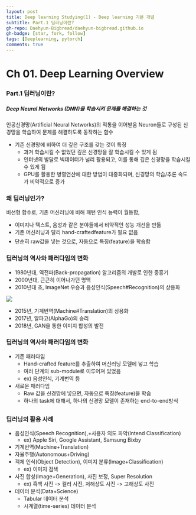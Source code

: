 ```yaml
---
layout: post
title: Deep learning Studying(1) - Deep learning 기본 개념
subtitle: Part.1 딥러닝이란?
gh-repo: Daehyun-Bigbread/daehyun-bigbread.github.io
gh-badge: [star, fork, follow]
tags: [Deeplearning, pytorch]
comments: true
---
```




# Ch 01. Deep Learning Overview

### Part.1 딥러닝이란?

##### Deep Neural Networks (DNN)을 학습시켜 문제를 해결하는 것

인공신경망(Artificial Neural Networks)의 적통을 이어받음
Neuron들로 구성된 신경망을 학습하여 문제를 해결하도록 동작하는 함수

- 기존 신경망에 비하여 더 깊은 구조를 갖는 것이 특징
  - 과거 학습시킬 수 없었던 깊은 신경망을 잘 학습시킬 수 있게 됨
  - 인터넷의 발달로 빅데이터가 널리 활용되고, 이를 통해 깊은 신경망을 학습시킬 수 있게 됨
  - GPU를 활용한 병렬연산에 대한 방법이 대중화되며, 신경망의 학습/추론 속도가 비약적으로 증가



### 왜 딥러닝인가? 

비선형 함수로, 기존 머신러닝에 비해 패턴 인식 능력이 월등함, 

- 이미지나 텍스트, 음성과 같은 분야들에서 비약적인 성능 개선을 만듦
- 기존 머신러닝과 달리 hand-craftedfeature가 필요 없음
- 단순히 raw값을 넣는 것으로, 자동으로 특징(feature)을 학습함



### 딥러닝의 역사와 패러다임의 변화

- 1980년대, 역전파(Back-propagation) 알고리즘의 개발로 인한 중흥기
- 2000년대, 근근히 이어나가던 명맥
- 2010년대 초, ImageNet 우승과 음성인식(Speech#Recognition)의 상용화

![](C:\Users\bigda\Documents\GitHub\Daehyun-Bigbread.github.io\assets\img\image-20210407182158452.png)

- 2015년, 기계번역(Machine#Translation)의 상용화
- 2017년, 알파고(AlphaGo)의 승리
- 2018년, GAN을 통한 이미지 합성의 발전



### 딥러닝의 역사와 패러다임의 변화

- 기존 패러다임
  - Hand-crafted feature를 추출하여 머신러닝 모델에 넣고 학습
  -  여러 단계의 sub-module로 이루어져 있었음
    - ex) 음성인식, 기계번역 등
- 새로운 패러다임
  - Raw 값을 신경망에 넣으면, 자동으로 특징(feature)을 학습
  - 하나의 task에 대해서, 하나의 신경망 모델이 존재하는 end-to-end방식



### 딥러닝의 활용 사례

- 음성인식(Speech Recognition),+사용자 의도 파악(Intend Classification)
  -  ex) Apple Siri, Google Assistant, Samsung Bixby
- 기계번역(Machine+Translation)
- 자율주행(Autonomous+Driving)
- 객체 인식(Object Detection), 이미지 분류(Image+Classification)
  -  ex) 이미지 검색
- 사진 합성(Image+Generation), 사진 보정, Super Resolution
  - ex) 흑백 사진 -> 컬러 사진, 저해상도 사진 -> 고해상도 사진
- 데이터 분석(Data+Science)
  - Tabular 데이터 분석
  - 시계열(time-series) 데이터 분석